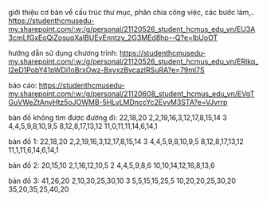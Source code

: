 giới thiệu cơ bản về cấu trúc thư mục, phân chia công việc, các bước làm,..
https://studenthcmusedu-my.sharepoint.com/:w:/g/personal/21120526_student_hcmus_edu_vn/EU3A3cmLfGxEoQiZosuqXaIBUEvEnntzy_2G3MEd8hp--Q?e=lbUoOT

hướng dẫn sử dụng chương trình:
https://studenthcmusedu-my.sharepoint.com/:w:/g/personal/21120526_student_hcmus_edu_vn/ERIkq_I2eD1PobY41pWDi1oBrxOwz-BxyxzBvcazIRSuRA?e=79ml7S

báo cáo:
https://studenthcmusedu-my.sharepoint.com/:w:/g/personal/21120608_student_hcmus_edu_vn/EVgTGuVWeZtAnyHtz5oJOWMB-5HLyLMDnccYc2EvvM3STA?e=VJvrrp

bản đồ không tìm được đường đi:
22,18,20
2,2,19,16,3,12,17,8,15,14
3
4,4,5,9,8,10,9,5
8,12,8,17,13,12
11,0,11,11,14,6,14,1

bản đồ 1:
22,18,20
2,2,19,16,3,12,17,8,15,14
3
4,4,5,9,8,10,9,5
8,12,8,17,13,12
11,1,11,6,14,6,14,1

bản đồ 2:
20,15,10
2,1,16,12,10,5
2
4,4,5,9,8,6
10,10,14,12,16,8,13,6

bản đồ 3:
41,26,20
2,10,30,25,30,10
3
5,5,15,15,25,5
10,20,20,25,30,20
35,20,35,25,40,20

